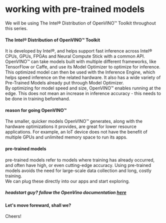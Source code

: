# working with pre-trained models
We will be using The Intel® Distribution of OpenVINO™ Toolkit throughout this series.

#### The Intel® Distribution of OpenVINO™ Toolkit
It is developed by Intel®, and helps support fast inference across Intel® CPUs, GPUs, FPGAs and Neural Compute Stick with a common API. OpenVINO™ can take models built with multiple different frameworks, like TensorFlow or Caffe, and use its Model Optimizer to optimize for inference. This optimized model can then be used with the Inference Engine, which helps speed inference on the related hardware. It also has a wide variety of Pre-Trained Models already put through Model Optimizer.  
By optimizing for model speed and size, OpenVINO™ enables running at the edge. This does not mean an increase in inference accuracy - this needs to be done in training beforehand.

#### reason for going OpenVINO™
The smaller, quicker models OpenVINO™ generates, along with the hardware optimizations it provides, are great for lower resource applications. For example, an IoT device does not have the benefit of multiple GPUs and unlimited memory space to run its apps.

#### pre-trained models
pre-trained models refer to models where training has already occurred, and often have high, or even cutting-edge accuracy. Using pre-trained models avoids the need for large-scale data collection and long, costly training.  
We can plug these directly into our apps and start exploring.

##### headstart guy? follow the OpenVino documentation [here](https://software.intel.com/en-us/openvino-toolkit/documentation/pretrained-models)

#### Let's move foreward, shall we?

Cheers!